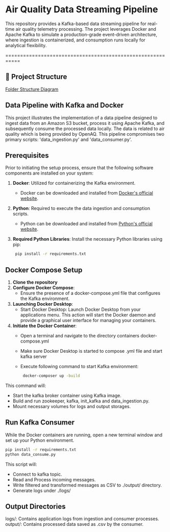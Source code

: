 # Air Quality Data Streaming Pipeline

This repository provides a Kafka-based data streaming pipeline for real-time air quality telemetry processing. The project leverages Docker and Apache Kafka to simulate a production-grade event-driven architecture, where ingestion is containerized, and consumption runs locally for analytical flexibility.

===========================================================

## 📁 Project Structure

[Folder Structure Diagram](./pipeline_structure/project_structure.jpg)

## Data Pipeline with Kafka and Docker
This project illustrates the implementation of a data pipeline designed to ingest data from an Amazon S3 bucket, process it using Apache Kafka, and subsequently consume the processed data locally. The data is related to air quality which is being provided by OpenAQ.
This pipeline compromises two primary scripts: 'data_ingestion.py' and 'data_consumer.py'.

## Prerequisites

Prior to initiating the setup process, ensure that the following software components are installed on your system:

1. **Docker**: Utilized for containerizing the Kafka environment.
   - Docker can be downloaded and installed from [Docker's official website](https://www.docker.com/get-started).

2. **Python**: Required to execute the data ingestion and consumption scripts.
   - Python can be downloaded and installed from [Python's official website](https://www.python.org/downloads/).

3. **Required Python Libraries**: Install the necessary Python libraries using pip:
   ```bash
    pip install -r requirements.txt
   ```
## Docker Compose Setup
1. **Clone the repository**
2. **Configure Docker Compose**:
   + Ensure the presence of a docker-compose.yml file that configures the Kafka environment.
3. **Launching Docker Desktop**:
   + Start Docker Desktop: Launch Docker Desktop from your applications menu. This action will start the Docker daemon and provide a graphical user interface for managing your containers.
4. **Initiate the Docker Container**:
   + Open a terminal and navigate to the directory containers docker-compose.yml
   + Make sure Docker Desktop is started to compose .yml file and start kafka server
   + Execute following command to start Kafka environment:
     
      ```bash
       docker-composer up -build
     ```

This command will:
+ Start the kafka broker container using Kafka image.
+ Build and run zookeeper, kafka, init_kafka and data_ingestion.py.
+ Mount necessary volumes for logs and output storages.

## Run Kafka Consumer
While the Docker containers are running, open a new terminal window and set up your Python environment.
   ```bash
   pip install -r requirements.txt
   python data_consume.py
   ```
This script will:
+ Connect to kafka topic.
+ Read and Process incoming messages.
+ Write filtered and transformed messages as CSV to ./output/ directory.
+ Generate logs under ./logs/

## Output Directories
logs/: Contains application logs from ingestion and consumer processes.
output/: Contains processed data saved as .csv by the consumer.
